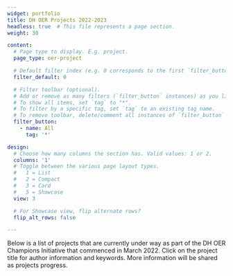 ```yaml
---
widget: portfolio
title: DH OER Projects 2022-2023
headless: true  # This file represents a page section.
weight: 30

content:
  # Page type to display. E.g. project.
  page_type: oer-project

  # Default filter index (e.g. 0 corresponds to the first `filter_button` instance below)
  filter_default: 0

  # Filter toolbar (optional).
  # Add or remove as many filters (`filter_button` instances) as you like.
  # To show all items, set `tag` to "*".
  # To filter by a specific tag, set `tag` to an existing tag name.
  # To remove toolbar, delete/comment all instances of `filter_button` below.
  filter_button:
    - name: All
      tag: '*'

design:
  # Choose how many columns the section has. Valid values: 1 or 2.
  columns: '1'
  # Toggle between the various page layout types.
  #   1 = List
  #   2 = Compact  
  #   3 = Card
  #   5 = Showcase
  view: 3

  # For Showcase view, flip alternate rows?
  flip_alt_rows: false

---
```


Below is a list of projects that are currently under way as part of the DH OER Champions Initiative that commenced in March 2022. Click on the project title for author information and keywords. More information will be shared as projects progress.